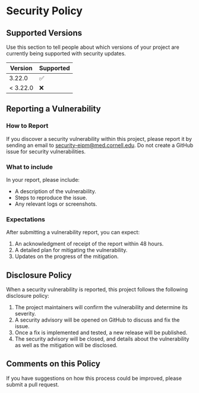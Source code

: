 # Security Policy

## Supported Versions

Use this section to tell people about which versions of your project are
currently being supported with security updates.

| Version | Supported          |
| ------- | ------------------ |
| 3.22.0   | :white_check_mark: |
| < 3.22.0   | :x:                |

## Reporting a Vulnerability

### How to Report

If you discover a security vulnerability within this project, please report it by sending an email to security-eipm@med.cornell.edu. Do not create a GitHub issue for security vulnerabilities.

### What to include

In your report, please include:

- A description of the vulnerability.
- Steps to reproduce the issue.
- Any relevant logs or screenshots.

### Expectations

After submitting a vulnerability report, you can expect:

1. An acknowledgment of receipt of the report within 48 hours.
2. A detailed plan for mitigating the vulnerability.
3. Updates on the progress of the mitigation.

## Disclosure Policy

When a security vulnerability is reported, this project follows the following disclosure policy:

1. The project maintainers will confirm the vulnerability and determine its severity.
2. A security advisory will be opened on GitHub to discuss and fix the issue.
3. Once a fix is implemented and tested, a new release will be published.
4. The security advisory will be closed, and details about the vulnerability as well as the mitigation will be disclosed.

## Comments on this Policy

If you have suggestions on how this process could be improved, please submit a pull request.
